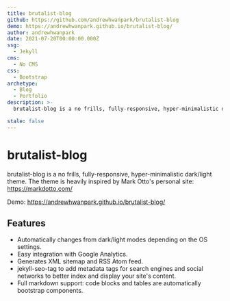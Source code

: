 ```yaml
---
title: brutalist-blog
github: https://github.com/andrewhwanpark/brutalist-blog
demo: https://andrewhwanpark.github.io/brutalist-blog/
author: andrewhwanpark
date: 2021-07-20T00:00:00.000Z
ssg:
  - Jekyll
cms:
  - No CMS
css:
  - Bootstrap
archetype:
  - Blog
  - Portfolio
description: >-
  brutalist-blog is a no frills, fully-responsive, hyper-minimalistic dark/light theme

stale: false
---
```


# brutalist-blog

brutalist-blog is a no frills, fully-responsive, hyper-minimalistic dark/light theme. The theme is heavily inspired by Mark Otto's personal site: https://markdotto.com/

Demo: https://andrewhwanpark.github.io/brutalist-blog/

## Features

- Automatically changes from dark/light modes depending on the OS settings.
- Easy integration with Google Analytics.
- Generates XML sitemap and RSS Atom feed.
- jekyll-seo-tag to add metadata tags for search engines and social networks to better index and display your site's content.
- Full markdown support: code blocks and tables are automatically bootstrap components.

